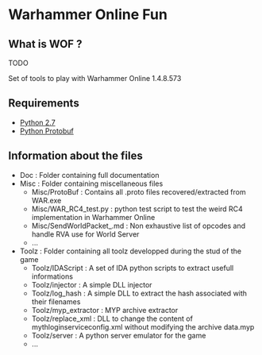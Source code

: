 # Warhammer Online Fun

## What is WOF ?

TODO

Set of tools to play with Warhammer Online 1.4.8.573

## Requirements

* [Python 2.7][python_2_7]
* [Python Protobuf][python_protobuf]

## Information about the files

* Doc : Folder containing full documentation
* Misc : Folder containing miscellaneous files
	* Misc/ProtoBuf : Contains all .proto files recovered/extracted from WAR.exe
	* Misc/WAR_RC4_test.py : python test script to test the weird RC4 implementation in Warhammer Online
	* Misc/SendWorldPacket_.md : Non exhaustive list of opcodes and handle RVA use for World Server
	* ...
* Toolz : Folder containing all toolz developped during the stud of the game
	* Toolz/IDAScript : A set of IDA python scripts to extract usefull informations
	* Toolz/injector : A simple DLL injector
	* Toolz/log_hash : A simple DLL to extract the hash associated with their filenames
	* Toolz/myp_extractor : MYP archive extractor 
	* Toolz/replace_xml : DLL to change the content of mythloginserviceconfig.xml without modifying the archive data.myp 
	* Toolz/server : A python server emulator for the game
	* ...
	
[python_2_7]: http://www.python.org/getit/
[python_protobuf]: https://developers.google.com/protocol-buffers/docs/pythontutorial